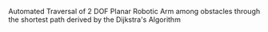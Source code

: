 Automated Traversal of 2 DOF Planar Robotic Arm among obstacles through the shortest path derived by the Dijkstra's Algorithm
